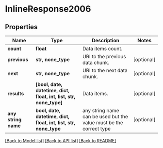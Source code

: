 # InlineResponse2006


## Properties
Name | Type | Description | Notes
------------ | ------------- | ------------- | -------------
**count** | **float** | Data items count. | 
**previous** | **str, none_type** | URI to the previous data chunk. | [optional] 
**next** | **str, none_type** | URI to the next data chunk. | [optional] 
**results** | **[bool, date, datetime, dict, float, int, list, str, none_type]** | Data items. | [optional] 
**any string name** | **bool, date, datetime, dict, float, int, list, str, none_type** | any string name can be used but the value must be the correct type | [optional]

[[Back to Model list]](../README.md#documentation-for-models) [[Back to API list]](../README.md#documentation-for-api-endpoints) [[Back to README]](../README.md)


